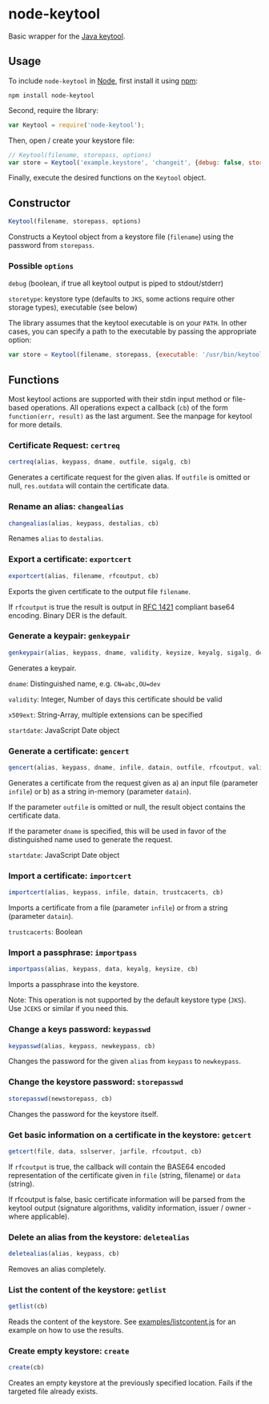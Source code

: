 node-keytool
============

Basic wrapper for the [Java keytool](https://docs.oracle.com/javase/8/docs/technotes/tools/unix/keytool.html).



## Usage

To include `node-keytool` in [Node](https://nodejs.org/), first install it using [npm](https://docs.npmjs.com/):

```shell
npm install node-keytool
```

Second, require the library:

```javascript
var Keytool = require('node-keytool');
```

Then, open / create your keystore file:

```javascript
// Keytool(filename, storepass, options)
var store = Keytool('example.keystore', 'changeit', {debug: false, storetype: 'JCEKS'});
```

Finally, execute the desired functions on the `Keytool` object.



## Constructor

```javascript
Keytool(filename, storepass, options)
```

Constructs a Keytool object from a keystore file (`filename`) using the password from `storepass`.

### Possible `options`

`debug` (boolean, if true all keytool output is piped to stdout/stderr)

`storetype`: keystore type (defaults to `JKS`, some actions require other storage types), executable (see below)

The library assumes that the keytool executable is on your `PATH`.
In other cases, you can specify a path to the executable by passing the appropriate option:

```javascript
var store = Keytool(filename, storepass, {executable: '/usr/bin/keytool'});
```



## Functions
Most keytool actions are supported with their stdin input method or file-based operations.
All operations expect a callback (`cb`) of the form `function(err, result)` as the last argument.
See the manpage for keytool for more details.

### Certificate Request: `certreq`

```javascript
certreq(alias, keypass, dname, outfile, sigalg, cb)
```

Generates a certificate request for the given alias.
If `outfile` is omitted or null, `res.outdata` will contain the certificate data.

### Rename an alias: `changealias`

```javascript
changealias(alias, keypass, destalias, cb)
```

Renames `alias` to `destalias`.

### Export a certificate: `exportcert`

```javascript
exportcert(alias, filename, rfcoutput, cb)
```

Exports the given certificate to the output file `filename`.

If `rfcoutput` is true the result is output in [RFC 1421](https://www.ietf.org/rfc/rfc1421.txt) compliant base64 encoding.
Binary DER is the default.

### Generate a keypair: `genkeypair`

```javascript
genkeypair(alias, keypass, dname, validity, keysize, keyalg, sigalg, destalias, startdate, x509ext, cb)
```

Generates a keypair.

`dname`: Distinguished name, e.g. `CN=abc,OU=dev`

`validity`: Integer, Number of days this certificate should be valid

`x509ext`: String-Array, multiple extensions can be specified

`startdate`: JavaScript Date object

### Generate a certificate: `gencert`

```javascript
gencert(alias, keypass, dname, infile, datain, outfile, rfcoutput, validity, sigalg, startdate, cb)
```

Generates a certificate from the request given as a) an input file (parameter `infile`) or b) as a string in-memory (parameter `datain`).

If the parameter `outfile` is omitted or null, the result object contains the certificate data.

If the parameter `dname` is specified, this will be used in favor of the distinguished name used to generate the request.

`startdate`: JavaScript Date object

### Import a certificate: `importcert`

```javascript
importcert(alias, keypass, infile, datain, trustcacerts, cb)
```

Imports a certificate from a file (parameter `infile`) or from a string (parameter `datain`).

`trustcacerts`: Boolean

### Import a passphrase: `importpass`

```javascript
importpass(alias, keypass, data, keyalg, keysize, cb)
```

Imports a passphrase into the keystore.

Note: This operation is not supported by the default keystore type (`JKS`).
Use `JCEKS` or similar if you need this.

### Change a keys password: `keypasswd`

```javascript
keypasswd(alias, keypass, newkeypass, cb)
```

Changes the password for the given `alias` from `keypass` to `newkeypass`.

### Change the keystore password: `storepasswd`

```javascript
storepasswd(newstorepass, cb)
```

Changes the password for the keystore itself.

### Get basic information on a certificate in the keystore: `getcert`

```javascript
getcert(file, data, sslserver, jarfile, rfcoutput, cb)
```

If `rfcoutput` is true, the callback will contain the BASE64 encoded representation of the certificate given in `file` (string, filename) or `data` (string).

If rfcoutput is false, basic certificate information will be parsed from the keytool output (signature algorithms, validity information, issuer / owner - where applicable). 

### Delete an alias from the keystore: `deletealias`

```javascript
deletealias(alias, keypass, cb)
```

Removes an alias completely.

### List the content of the keystore: `getlist`

```javascript
getlist(cb)
```

Reads the content of the keystore.
See [examples/listcontent.js](examples/listcontent.js) for an example on how to use the results.

### Create empty keystore: `create`

```javascript
create(cb)
```

Creates an empty keystore at the previously specified location.
Fails if the targeted file already exists.

